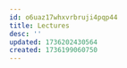```yaml
---
id: o6uaz17whxvrbruji4pqp44
title: Lectures
desc: ''
updated: 1736202430564
created: 1736199060750
---
```

